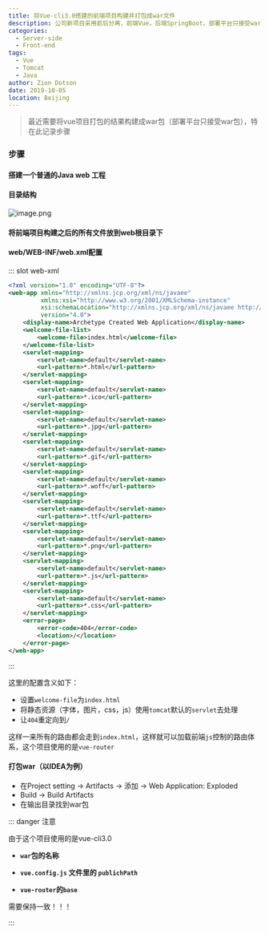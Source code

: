 ```yaml
---
title: 将Vue-cli3.0搭建的前端项目构建并打包成war文件
description: 公司新项目采用前后分离，前端Vue，后端SpringBoot，部署平台只接受war包，需求就是把前端build之后的资源打成war包
categories: 
  - Server-side
  - Front-end
tags: 
  - Vue
  - Tomcat
  - Java
author: Zion Dotson
date: 2019-10-05
location: Beijing
---
```


> 最近需要将vue项目打包的结果构建成war包（部署平台只接受war包），特在此记录步骤

<!-- more -->

### 步骤

#### 搭建一个普通的Java web 工程

#### 目录结构

![image.png](https://img.hacpai.com/file/2019/10/image-9f171cd4.png)

#### 将前端项目构建之后的所有文件放到web根目录下

#### web/WEB-INF/web.xml配置

<Util-CodeTab
    key-prefix="web"
    :code-types="['xml']"
    default-active-code-type="xml"
/>
::: slot web-xml
```xml
<?xml version="1.0" encoding="UTF-8"?>
<web-app xmlns="http://xmlns.jcp.org/xml/ns/javaee"
         xmlns:xsi="http://www.w3.org/2001/XMLSchema-instance"
         xsi:schemaLocation="http://xmlns.jcp.org/xml/ns/javaee http://xmlns.jcp.org/xml/ns/javaee/web-app_4_0.xsd"
         version="4.0">
    <display-name>Archetype Created Web Application</display-name>
    <welcome-file-list>
        <welcome-file>index.html</welcome-file>
    </welcome-file-list>
    <servlet-mapping>
        <servlet-name>default</servlet-name>
        <url-pattern>*.html</url-pattern>
    </servlet-mapping>
    <servlet-mapping>
        <servlet-name>default</servlet-name>
        <url-pattern>*.ico</url-pattern>
    </servlet-mapping>
    <servlet-mapping>
        <servlet-name>default</servlet-name>
        <url-pattern>*.jpg</url-pattern>
    </servlet-mapping>
    <servlet-mapping>
        <servlet-name>default</servlet-name>
        <url-pattern>*.gif</url-pattern>
    </servlet-mapping>
    <servlet-mapping>
        <servlet-name>default</servlet-name>
        <url-pattern>*.woff</url-pattern>
    </servlet-mapping>
    <servlet-mapping>
        <servlet-name>default</servlet-name>
        <url-pattern>*.ttf</url-pattern>
    </servlet-mapping>
    <servlet-mapping>
        <servlet-name>default</servlet-name>
        <url-pattern>*.png</url-pattern>
    </servlet-mapping>
    <servlet-mapping>
        <servlet-name>default</servlet-name>
        <url-pattern>*.js</url-pattern>
    </servlet-mapping>
    <servlet-mapping>
        <servlet-name>default</servlet-name>
        <url-pattern>*.css</url-pattern>
    </servlet-mapping>
    <error-page>
        <error-code>404</error-code>
        <location>/</location>
    </error-page>
</web-app>
```
:::

这里的配置含义如下：

* 设置`welcome-file`为`index.html`
* 将静态资源（字体，图片，css，js）使用`tomcat`默认的`servlet`去处理
* 让`404`重定向到`/`

这样一来所有的路由都会走到`index.html`，这样就可以加载前端`js`控制的路由体系，这个项目使用的是`vue-router`

#### 打包war（以IDEA为例）

* 在Project setting -> Artifacts -> 添加 -> Web Application: Exploded
* Build -> Build Artifacts
* 在输出目录找到war包

::: danger 注意

由于这个项目使用的是vue-cli3.0

* **`war`包的名称**

* **`vue.config.js` 文件里的 `publichPath`**

* **`vue-router`的`base`**

需要保持一致！！！

:::
